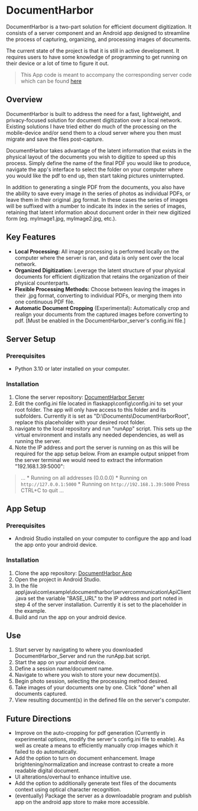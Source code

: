 # DocumentHarbor
DocumentHarbor is a two-part solution for efficient document digitization. It consists of a server component and an Android app designed to streamline the process of capturing, organizing, and processing images of documents. 

The current state of the project is that it is still in active development. It requires users to have some knowledge of programming to get running on their device or a lot of time to figure it out.
> This App code is meant to accompany the corresponding server code which can be found [here](https://github.com/tyson-01/DocumentHarbor_Server)

## Overview
DocumentHarbor is built to address the need for a fast, lightweight, and privacy-focused solution for document digitization over a local network. Existing solutions I have tried either do much of the processing on the mobile-device and/or send them to a cloud server where you then must migrate and save the files post-capture.

DocumentHarbor takes advantage of the latent information that exists in the physical layout of the documents you wish to digitize to speed up this process. Simply define the name of the final PDF you would like to produce, navigate the app's interface to select the folder on your computer where you would like the pdf to end up, then start taking pictures uninterrupted.

In addition to generating a single PDF from the documents, you also have the ability to save every image in the series of photos as individual PDFs, or leave them in their original .jpg format. In these cases the series of images will be suffixed with a number to indicate its index in the series of images, retaining that latent information about document order in their new digitized form (eg. myImage1.jpg, myImage2.jpg, etc.).

## Key Features
-  **Local Processing:** All image processing is performed locally on the computer where the server is ran, and data is only sent over the local network.
-  **Organized Digitization:** Leverage the latent structure of your physical documents for efficient digitization that retains the organization of their physical counterparts.
-  **Flexible Processing Methods:** Choose between leaving the images in their .jpg format, converting to individual PDFs, or merging them into one continuous PDF file.
-  **Automatic Document Cropping** (Experimental)**:** Automatically crop and realign your documents from the captured images before converting to pdf. [Must be enabled in the DocumentHarbor_server's config.ini file.]

## Server Setup
### Prerequisites
- Python 3.10 or later installed on your computer.
### Installation
1. Clone the server repository: [DocumentHarbor Server](https://github.com/tyson-01/DocumentHarbor_Server)
2. Edit the config.ini file located in flaskapp\config\config.ini to set your root folder. The app will only have access to this folder and its subfolders. Currently it is set as "D:\Documents\DocumentHarborRoot", replace this placeholder with your desired root folder.
3. navigate to the local repository and run "runApp" script. This sets up the virtual environment and installs any needed dependencies, as well as running the server.
4. Note the IP address and port the server is running on as this will be required for the app setup below. From an example output snippet from the server terminal we would need to extract the information "192.168.1.39:5000":
>...
>  \* Running on all addresses (0.0.0.0)
>  \* Running on `http://127.0.0.1:5000`
>  \* Running on `http://192.168.1.39:5000`
> Press CTRL+C to quit
> ...

## App Setup
### Prerequisites
- Android Studio installed on your computer to configure the app and load the app onto your android device.
### Installation
1. Clone the app repository: [DocumentHarbor App](https://github.com/tyson-01/DocumentHarbor_App)
2. Open the project in Android Studio.
3. In the file app\java\com\example\documentharbor\servercommunication\ApiClient.java set the variable "BASE_URL" to the IP address and port noted in step 4 of the server installation. Currently it is set to the placeholder in the example.
4. Build and run the app on your android device.

## Use
1. Start server by navigating to where you downloaded DocumentHarbor_Server and run the runApp.bat script.
2. Start the app on your android device.
3. Define a session name/document name.
4. Navigate to where you wish to store your new document(s).
5. Begin photo session, selecting the processing method desired.
6. Take images of your documents one by one. Click "done" when all documents captured.
7. View resulting document(s) in the defined file on the server's computer.

## Future Directions
- Improve on the auto-cropping for pdf generation (Currently in experimental options, modify the server's config.ini file to enable). As well as create a means to efficiently manually crop images which it failed to do automatically.
- Add the option to turn on document enhancement. Image brightening/normalization and increase contrast to create a more readable digital document.
- UI alterations/overhaul to enhance intuitive use.
- Add the option to additionally generate text files of the documents context using optical character recognition.
- (eventually) Package the server as a downloadable program and publish app on the android app store to make more accessible.